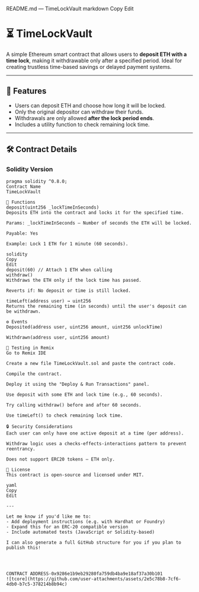  README.md — TimeLockVault
markdown
Copy
Edit
# ⏳ TimeLockVault

A simple Ethereum smart contract that allows users to **deposit ETH with a time lock**, making it withdrawable only after a specified period. Ideal for creating trustless time-based savings or delayed payment systems.

---

## 🔐 Features

- Users can deposit ETH and choose how long it will be locked.
- Only the original depositor can withdraw their funds.
- Withdrawals are only allowed **after the lock period ends**.
- Includes a utility function to check remaining lock time.

---

## 🛠️ Contract Details

### Solidity Version
```solidity
pragma solidity ^0.8.0;
Contract Name
TimeLockVault

🚀 Functions
deposit(uint256 _lockTimeInSeconds)
Deposits ETH into the contract and locks it for the specified time.

Params: _lockTimeInSeconds – Number of seconds the ETH will be locked.

Payable: Yes

Example: Lock 1 ETH for 1 minute (60 seconds).

solidity
Copy
Edit
deposit(60) // Attach 1 ETH when calling
withdraw()
Withdraws the ETH only if the lock time has passed.

Reverts if: No deposit or time is still locked.

timeLeft(address user) → uint256
Returns the remaining time (in seconds) until the user's deposit can be withdrawn.

⚙️ Events
Deposited(address user, uint256 amount, uint256 unlockTime)

Withdrawn(address user, uint256 amount)

🧪 Testing in Remix
Go to Remix IDE

Create a new file TimeLockVault.sol and paste the contract code.

Compile the contract.

Deploy it using the "Deploy & Run Transactions" panel.

Use deposit with some ETH and lock time (e.g., 60 seconds).

Try calling withdraw() before and after 60 seconds.

Use timeLeft() to check remaining lock time.

🔒 Security Considerations
Each user can only have one active deposit at a time (per address).

Withdraw logic uses a checks-effects-interactions pattern to prevent reentrancy.

Does not support ERC20 tokens — ETH only.

📄 License
This contract is open-source and licensed under MIT.

yaml
Copy
Edit

---

Let me know if you'd like me to:
- Add deployment instructions (e.g. with Hardhat or Foundry)
- Expand this for an ERC-20 compatible version
- Include automated tests (JavaScript or Solidity-based)

I can also generate a full GitHub structure for you if you plan to publish this!




CONTRACT ADDRESS-0x9286e1b9eb29280fa759db4ba9e18af37a30b101
![tcore](https://github.com/user-attachments/assets/2e5c78b8-7cf6-4db0-b7c5-378214b8b94c)

